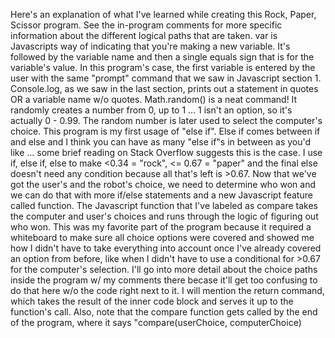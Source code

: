 Here's an explanation of what I've learned while creating this Rock, Paper, Scissor program. See the in-program comments for more specific information about the different logical paths that are taken.
var is Javascripts way of indicating that you're making a new variable. It's followed by the variable name and then a single equals sign that is for the variable's value. In this program's case, the first variable is entered by the user with the same "prompt" command that we saw in Javascript section 1. Console.log, as we saw in the last section, prints out a statement in quotes OR a variable name w/o quotes. Math.random() is a neat command! It randomly creates a number from 0, up to 1 ... 1 isn't an option, so it's actually 0 - 0.99. The random number is later used to select the computer's choice. 
This program is my first usage of "else if". Else if comes between if and else and I think you can have as many "else if"s in between as you'd like ... some brief reading on Stack Overflow suggests this is the case. I use if, else if, else to make <0.34 = "rock", <= 0.67 = "paper" and the final else doesn't need any condition because all that's left is >0.67. Now that we've got the user's and the robot's choice, we need to determine who won and we can do that with more if/else statements and a new Javascript feature called function.
The Javascript function that I've labeled as compare takes the computer and user's choices and runs through the logic of figuring out who won. This was my favorite part of the program because it required a whiteboard to make sure all choice options were covered and showed me how I didn't have to take everything into account once I've already covered an option from before, like when I didn't have to use a conditional for >0.67 for the computer's selection. 
I'll go into more detail about the choice paths inside the program w/ my comments there becase it'll get too confusing to do that here w/o the code right next to it. 
I will mention the return command, which takes the result of the inner code block and serves it up to the function's call. Also, note that the compare function gets called by the end of the program, where it says "compare(userChoice, computerChoice)





